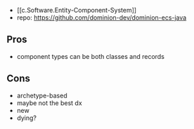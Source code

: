 
- [[c.Software.Entity-Component-System]]
- repo: https://github.com/dominion-dev/dominion-ecs-java

## Pros

- component types can be both classes and records

## Cons

- archetype-based
- maybe not the best dx
- new
- dying?